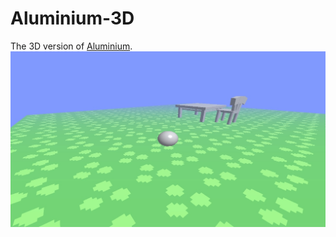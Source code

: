 # Aluminium-3D
The 3D version of [Aluminium](https://github.com/EmanuelG-Gaming/Aluminium).
![Table with chair](screenshots/table-with-chair.jpg)
